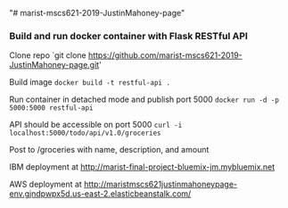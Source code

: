 "# marist-mscs621-2019-JustinMahoney-page"

### Build and run docker container with Flask RESTful API

Clone repo `git clone https://github.com/marist-mscs621-2019-JustinMahoney-page.git'

Build image `docker build -t restful-api .` 
  
Run container in detached mode and publish port 5000 `docker run -d -p 5000:5000 restful-api`
  
API should be accessible on port 5000 `curl -i localhost:5000/todo/api/v1.0/groceries`

Post to /groceries with name, description, and amount






IBM deployment at http://marist-final-project-bluemix-jm.mybluemix.net

AWS deployment at http://maristmscs621justinmahoneypage-env.gjndpwpx5d.us-east-2.elasticbeanstalk.com/
